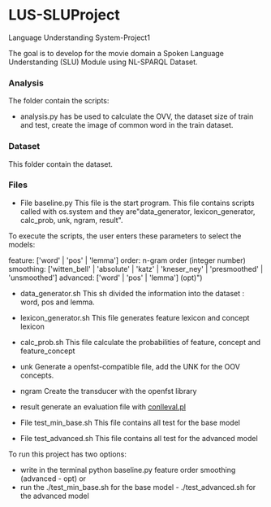 # LUS-SLUProject
Language Understanding System-Project1

The goal is to develop for the movie domain a Spoken Language Understanding (SLU) Module using NL-SPARQL Dataset.

### Analysis
The folder contain the scripts:
 - analysis.py has be used to calculate the OVV, the dataset size of train and test, create the image of common word in the train dataset.

### Dataset
This folder contain the dataset.

### Files
* File baseline.py
This file is the start program.
This file contains scripts called with os.system and they are"data_generator, lexicon_generator, calc_prob, unk, ngram, result".

To execute the scripts, the user enters these parameters to select the models:

feature: ['word' | 'pos' | 'lemma'] 
order: n-gram order (integer number)
smoothing: ['witten_bell' | 'absolute' | 'katz' | 'kneser_ney' | 'presmoothed' | 'unsmoothed'] 
advanced: ['word' | 'pos' | 'lemma'] (opt)")


- data_generator.sh
This sh divided the information into the dataset : word, pos and lemma.

- lexicon_generator.sh 
This file generates feature lexicon and concept lexicon

- calc_prob.sh
This file calculate the probabilities of feature, concept and feature_concept 

- unk
Generate a  openfst-compatible file, add the UNK for the OOV concepts.

- ngram 
Create the transducer with the openfst library

- result
generate an evaluation file with [conlleval.pl](http://www.clips.uantwerpen.be/conll2000/chunking/)

* File test_min_base.sh
This file contains all test for the base model

* File test_advanced.sh
This file contains all test for the advanced model

To run this project has two options:
 - write in the terminal python baseline.py feature order smoothing (advanced - opt)
 or
 - run the ./test_min_base.sh for the base model - ./test_advanced.sh for the advanced model
 
